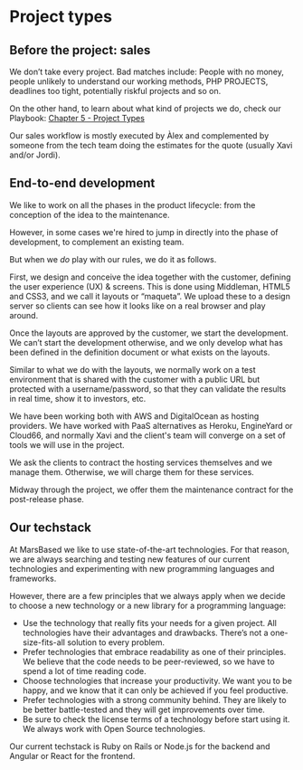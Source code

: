 # Project types

## Before the project: sales

We don’t take every project. Bad matches include: People with no money, people unlikely to understand our working methods, PHP PROJECTS, deadlines too tight, potentially riskful projects and so on.

On the other hand, to learn about what kind of projects we do, check our Playbook: [Chapter 5 - Project Types](https://marsbased.com/playbook/project-types/)

Our sales workflow is mostly executed by Àlex and complemented by someone from the tech team doing the estimates for the quote (usually Xavi and/or Jordi).

## End-to-end development

We like to work on all the phases in the product lifecycle: from the conception of the idea to the maintenance.

However, in some cases we're hired to jump in directly into the phase of development, to complement an existing team.

But when we _do_ play with our rules, we do it as follows.

First, we design and conceive the idea together with the customer, defining the user experience (UX) & screens. This is done using Middleman, HTML5 and CSS3, and we call it layouts or “maqueta”. We upload these to a design server so clients can see how it looks like on a real browser and play around.

Once the layouts are approved by the customer, we start the development. We can’t start the development otherwise, and we only develop what has been defined in the definition document or what exists on the layouts.

Similar to what we do with the layouts, we normally work on a test environment that is shared with the customer with a public URL but protected with a username/password, so that they can validate the results in real time, show it to investors, etc.

We have been working both with AWS and DigitalOcean as hosting providers. We have worked with PaaS alternatives as Heroku, EngineYard or Cloud66, and normally Xavi and the client's team will converge on a set of tools we will use in the project.

We ask the clients to contract the hosting services themselves and we manage them. Otherwise, we will charge them for these services.

Midway through the project, we offer them the maintenance contract for the post-release phase.

## Our techstack

At MarsBased we like to use state-of-the-art technologies. For that reason, we are always searching and testing new features of our current technologies and experimenting with new programming languages and frameworks.

However, there are a few principles that we always apply when we decide to choose a new technology or a new library for a programming language:

* Use the technology that really fits your needs for a given project. All technologies have their advantages and drawbacks. There’s not a one-size-fits-all solution to every problem.
* Prefer technologies that embrace readability as one of their principles. We believe that the code needs to be peer-reviewed, so we have to spend a lot of time reading code.
* Choose technologies that increase your productivity. We want you to be happy, and we know that it can only be achieved if you feel productive.
* Prefer technologies with a strong community behind. They are likely to be better battle-tested and they will get improvements over time.
* Be sure to check the license terms of a technology before start using it. We always work with Open Source technologies.

Our current techstack is Ruby on Rails or Node.js for the backend and Angular or React for the frontend.




